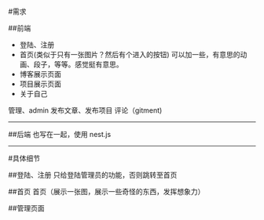 #需求

##前端

- 登陆、注册
- 首页(类似于只有一张图片？然后有个进入的按钮)
  可以加一些，有意思的动画、段子，等等。感觉挺有意思。
- 博客展示页面
- 项目展示页面
- 关于自己

管理、admin
发布文章、发布项目
评论（gitment)

---

##后端
也写在一起，使用 nest.js

---

#具体细节

##登陆、注册
只给登陆管理员的功能，否则跳转至首页

##首页
首页（展示一张图，展示一些奇怪的东西，发挥想象力）

##管理页面
